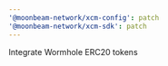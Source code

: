 ```yaml
---
'@moonbeam-network/xcm-config': patch
'@moonbeam-network/xcm-sdk': patch
---
```


Integrate Wormhole ERC20 tokens
